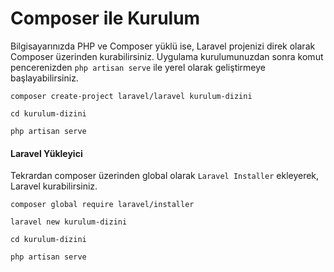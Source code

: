 # Composer ile Kurulum

Bilgisayarınızda PHP ve Composer yüklü ise, Laravel projenizi direk olarak Composer üzerinden kurabilirsiniz. Uygulama kurulumunuzdan sonra komut pencerenizden `php artisan serve` ile yerel olarak geliştirmeye başlayabilirsiniz.

```shell
composer create-project laravel/laravel kurulum-dizini

cd kurulum-dizini

php artisan serve
```

<a name="the-laravel-installer"></a>
#### Laravel Yükleyici

Tekrardan composer üzerinden global olarak `Laravel Installer` ekleyerek, Laravel kurabilirsiniz.

```shell
composer global require laravel/installer

laravel new kurulum-dizini

cd kurulum-dizini

php artisan serve
```
